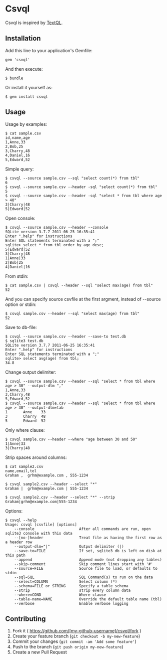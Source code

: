 # Csvql

Csvql is inspired by [TextQL](https://github.com/dinedal/textql).

## Installation

Add this line to your application's Gemfile:

    gem 'csvql'

And then execute:

    $ bundle

Or install it yourself as:

    $ gem install csvql

## Usage

Usage by examples:

    $ cat sample.csv
    id,name,age
    1,Anne,33
    2,Bob,25
    3,Charry,48
    4,Daniel,16
    5,Edward,52

Simple query:

    $ csvql --source sample.csv --sql "select count(*) from tbl"
    6
    $ csvql --source sample.csv --header -sql "select count(*) from tbl"
    5
    $ csvql --source sample.csv --header -sql "select * from tbl where age > 40"
    3|Charry|48
    5|Edward|52

Open console:

    $ csvql --source sample.csv --header --console
    SQLite version 3.7.7 2011-06-25 16:35:41
    Enter ".help" for instructions
    Enter SQL statements terminated with a ";"
    sqlite> select * from tbl order by age desc;
    5|Edward|52
    3|Charry|48
    1|Anne|33
    2|Bob|25
    4|Daniel|16

From stdin:

    $ cat sample.csv | csvql --header --sql "select max(age) from tbl"
    52

And you can specify source csvfile at the first argment, instead of --source option or stdin:

    $ csvql sample.csv --header --sql "select max(age) from tbl"
    52

Save to db-file:

    $ csvql --source sample.csv --header --save-to test.db
    $ sqlite3 test.db
    SQLite version 3.7.7 2011-06-25 16:35:41
    Enter ".help" for instructions
    Enter SQL statements terminated with a ";"
    sqlite> select avg(age) from tbl;
    34.8

Change output delimiter:

    $ csvql --source sample.csv --header --sql "select * from tbl where age > 30" --output-dlm ","
    1,Anne,33
    3,Charry,48
    5,Edward,52
    $ csvql --source sample.csv --header --sql "select * from tbl where age > 30" --output-dlm=tab
    1       Anne    33
    3       Charry  48
    5       Edward  52

Only where clause:

    $ csvql sample.csv --header --where "age between 30 and 50"
    1|Anne|33
    3|Charry|48

Strip spaces around columns:

    $ cat sample2.csv
    name,email,tel
    Graham ,  grhm@example.com , 555-1234

    $ csvql sample2.csv --header --select "*"
    Graham |  grhm@example.com | 555-1234

    $ csvql sample2.csv --header --select "*" --strip
    Graham|grhm@example.com|555-1234

Options:

    $ csvql --help
    Usage: csvql [csvfile] [options]
	    --console                    After all commands are run, open sqlite3 console with this data
	    --[no-]header                Treat file as having the first row as a header row
	    --output-dlm="|"             Output delimiter (|)
	    --save-to=FILE               If set, sqlite3 db is left on disk at this path
	    --append                     Append mode (not dropping any tables)
	    --skip-comment               Skip comment lines start with '#'
	    --source=FILE                Source file to load, or defaults to stdin
	    --sql=SQL                    SQL Command(s) to run on the data
	    --select=COLUMN              Select column (*)
	    --schema=FILE or STRING      Specify a table schema
	    --strip                      strip every column data
	    --where=COND                 Where clause
	    --table-name=NAME            Override the default table name (tbl)
	    --verbose                    Enable verbose logging

## Contributing

1. Fork it ( https://github.com/[my-github-username]/csvql/fork )
2. Create your feature branch (`git checkout -b my-new-feature`)
3. Commit your changes (`git commit -am 'Add some feature'`)
4. Push to the branch (`git push origin my-new-feature`)
5. Create a new Pull Request
